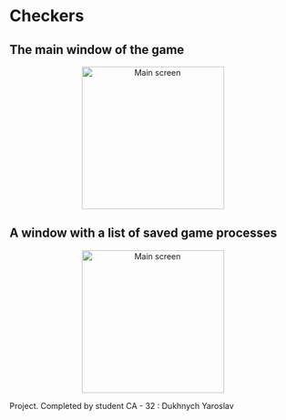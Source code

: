 # Checkers

## The main window of the game
<p align="center">
  <img src="https://i.imgur.com/pYgmz6B.jpg" width="250" title="hover text" alt="Main screen">
</p>

## A window with a list of saved game processes
<p align="center">
  <img src="https://i.imgur.com/ybhxc44.jpg" width="250" title="hover text" alt="Main screen">
</p>

Project. Completed by student CA - 32 : Dukhnych Yaroslav

